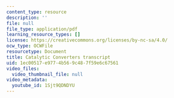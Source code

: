 ```yaml
---
content_type: resource
description: ''
file: null
file_type: application/pdf
learning_resource_types: []
license: https://creativecommons.org/licenses/by-nc-sa/4.0/
ocw_type: OCWFile
resourcetype: Document
title: Catalytic Converters transcript
uid: 1ec00517-e977-4b56-9c48-7f59e6c67561
video_files:
  video_thumbnail_file: null
video_metadata:
  youtube_id: 1Sjt9QDNDYU
---
```

